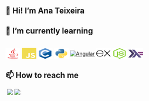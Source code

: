 ## 👋 Hi! I’m Ana Teixeira

## 🌱 I’m currently learning
<div style="display: inline_block"><br>
 <a href="https://www.java.com/pt-BR/" target="_blank"><img align="center" alt="Java" height="30" width="40" src="https://raw.githubusercontent.com/devicons/devicon/master/icons/java/java-plain.svg"></a>
  <img align="center" alt="JavaScript" height="30" width="40" src="https://raw.githubusercontent.com/devicons/devicon/master/icons/javascript/javascript-plain.svg">
  <img align="center" alt="C" height="30" width="40" src="https://raw.githubusercontent.com/devicons/devicon/master/icons/c/c-original.svg">
  <img align="center" alt="Python" height="30" width="40" src="https://raw.githubusercontent.com/devicons/devicon/master/icons/python/python-original.svg">
  <a href="https://angular.io" target="_blank"><img align="center" alt="Angular" height="30" width="40" src="https://simpleicons.org/icons/angular.svg"></a>
  <img align="center" alt="Express" height="30" width="40" src="https://raw.githubusercontent.com/devicons/devicon/master/icons/express/express-original.svg">
  <img align="center" alt="Node.js" height="30" width="40" src="https://raw.githubusercontent.com/devicons/devicon/master/icons/nodejs/nodejs-original.svg">
  <img align="center" alt="Haskell" height="30" width="40" src="https://raw.githubusercontent.com/devicons/devicon/master/icons/haskell/haskell-original.svg">
</div>

## 📫 How to reach me

<div> 
 <a href="https://discord.gg/wagxzStdcR" target="_blank"><img srcdc="https://img.shields.io/badge/Discord-7289DA?style=for-the-badge&logo=discord&logoColor=white" target="_blank"></a> 
  <a href = "mailto:ana.lilia.teixeira@gmail.com"><img src="https://img.shields.io/badge/-Gmail-%23333?style=for-the-badge&logo=gmail&logoColor=white" target="_blank"></a>
  <a href="https://www.linkedin.com/in/ana-teixeira-801915249/ bvcd" target="_blank"><img src="https://img.shields.io/badge/-LinkedIn-%230077B5?style=for-the-badge&logo=linkedin&logoColor=white" target="_blank"></a> 
  
</div>

